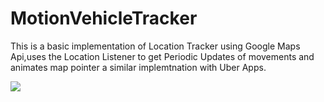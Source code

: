 # MotionVehicleTracker

This is a basic implementation of Location Tracker using Google Maps Api,uses the Location Listener to get Periodic Updates of movements 
and animates map pointer a similar implemtnation with Uber Apps.

<img src ="https://github.com/frankodoom/MotionVehicleTracker/blob/master/app/src/main/res/drawable/screen.gif"/>


